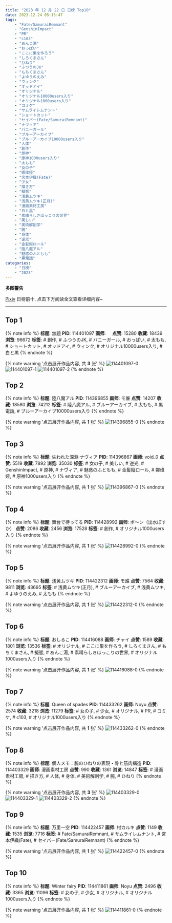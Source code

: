 ```yaml
---
title: "2023 年 12 月 22 日 日榜 Top10"
date: 2023-12-24 05:15:47
tags:
    - "Fate/SamuraiRemnant"
    - "GenshinImpact"
    - "PR"
    - "c103"
    - "あんこ湯"
    - "おっぱい"
    - "ここに巣を作ろう"
    - "しろくまさん"
    - "ひねり"
    - "ふつうのJK"
    - "もちくまさん"
    - "よゆうのえみ"
    - "ウィンク"
    - "オッドアイ"
    - "オリジナル"
    - "オリジナル10000users入り"
    - "オリジナル1000users入り"
    - "コミケ"
    - "サムライレムナント"
    - "ショートカット"
    - "セイバー(Fate/SamuraiRemnant)"
    - "ナヴィア"
    - "バニーガール"
    - "ブルーアーカイブ"
    - "ブルーアーカイブ10000users入り"
    - "人体"
    - "創作"
    - "原神"
    - "原神1000users入り"
    - "太もも"
    - "女の子"
    - "娜维娅"
    - "宮本伊織(Fate)"
    - "少女"
    - "描き方"
    - "擬態"
    - "浅黄ムツキ"
    - "浅黄ムツキ(正月)"
    - "漫画素材工房"
    - "白と黒"
    - "素晴らしきほっこりの世界"
    - "美しい"
    - "美術解剖学"
    - "腕"
    - "身体"
    - "逆光"
    - "金髪縦ロール"
    - "陸八魔アル"
    - "魅惑のふともも"
    - "黒電話"
categories:
    - "日榜"
    - "2023"
---
```


<i class="fa fa-triangle-exclamation"></i>**多图警告**<i class="fa fa-triangle-exclamation"></i>

[Pixiv](https://www.pixiv.net/) 日榜前十, 点击下方阅读全文查看详细内容~

<!-- more -->

---

## Top 1

{% note info %}
**标题**: 無題
**PID**: 114401097 **画师**: ㅤ
**点赞**: 15280 **收藏**: 18439 **浏览**: 96672
**标签**: # 創作, # ふつうのJK, # バニーガール, # おっぱい, # 太もも, # ショートカット, # オッドアイ, # ウィンク, # オリジナル10000users入り, # 白と黒
{% endnote %}

{% note warning '点击展开作品内容, 共 **3** 张' %}
![114401097-0](https://i.pixiv.re/img-original/img/2023/12/21/03/21/49/114401097_p0.jpg)
![114401097-1](https://i.pixiv.re/img-original/img/2023/12/21/03/21/49/114401097_p1.jpg)
![114401097-2](https://i.pixiv.re/img-original/img/2023/12/21/03/21/49/114401097_p2.jpg)
{% endnote %}

## Top 2

{% note info %}
**标题**: 陸八魔アル
**PID**: 114396855 **画师**: モ誰
**点赞**: 14207 **收藏**: 18580 **浏览**: 74212
**标签**: # 陸八魔アル, # ブルーアーカイブ, # 太もも, # 黒電話, # ブルーアーカイブ10000users入り
{% endnote %}

{% note warning '点击展开作品内容, 共 **1** 张' %}
![114396855-0](https://i.pixiv.re/img-original/img/2023/12/21/00/00/26/114396855_p0.jpg)
{% endnote %}

## Top 3

{% note info %}
**标题**: 失われた深淵·ナヴィア
**PID**: 114396867 **画师**: void_0
**点赞**: 5519 **收藏**: 7892 **浏览**: 35030
**标签**: # 女の子, # 美しい, # 逆光, # GenshinImpact, # 原神, # ナヴィア, # 魅惑のふともも, # 金髪縦ロール, # 娜维娅, # 原神1000users入り
{% endnote %}

{% note warning '点击展开作品内容, 共 **1** 张' %}
![114396867-0](https://i.pixiv.re/img-original/img/2023/12/21/00/00/30/114396867_p0.jpg)
{% endnote %}

## Top 4

{% note info %}
**标题**: 舞台で待ってる
**PID**: 114428992 **画师**: ポ～ン（出水ぽすか）
**点赞**: 2086 **收藏**: 2456 **浏览**: 17528
**标签**: # 創作, # オリジナル1000users入り
{% endnote %}

{% note warning '点击展开作品内容, 共 **1** 张' %}
![114428992-0](https://i.pixiv.re/img-original/img/2023/12/22/07/30/00/114428992_p0.jpg)
{% endnote %}

## Top 5

{% note info %}
**标题**: 浅黄ムツキ
**PID**: 114422312 **画师**: モ誰
**点赞**: 7564 **收藏**: 9811 **浏览**: 43695
**标签**: # 浅黄ムツキ(正月), # ブルーアーカイブ, # 浅黄ムツキ, # よゆうのえみ, # 太もも
{% endnote %}

{% note warning '点击展开作品内容, 共 **1** 张' %}
![114422312-0](https://i.pixiv.re/img-original/img/2023/12/22/00/00/04/114422312_p0.jpg)
{% endnote %}

## Top 6

{% note info %}
**标题**: おしるこ
**PID**: 114416088 **画师**: チャイ
**点赞**: 1589 **收藏**: 1801 **浏览**: 13536
**标签**: # オリジナル, # ここに巣を作ろう, # しろくまさん, # もちくまさん, # 擬態, # あんこ湯, # 素晴らしきほっこりの世界, # オリジナル1000users入り
{% endnote %}

{% note warning '点击展开作品内容, 共 **1** 张' %}
![114416088-0](https://i.pixiv.re/img-original/img/2023/12/21/20/30/02/114416088_p0.png)
{% endnote %}

## Top 7

{% note info %}
**标题**: Queen of spades
**PID**: 114433262 **画师**: Noyu
**点赞**: 2574 **收藏**: 3218 **浏览**: 11279
**标签**: # 女の子, # 少女, # オリジナル, # PR, # コミケ, # c103, # オリジナル1000users入り
{% endnote %}

{% note warning '点击展开作品内容, 共 **1** 张' %}
![114433262-0](https://i.pixiv.re/img-original/img/2023/12/22/13/03/03/114433262_p0.jpg)
{% endnote %}

## Top 8

{% note info %}
**标题**: 個人メモ：腕のひねりの表現・骨と筋肉構造
**PID**: 114403329 **画师**: 漫画素材工房
**点赞**: 990 **收藏**: 1361 **浏览**: 14847
**标签**: # 漫画素材工房, # 描き方, # 人体, # 身体, # 美術解剖学, # 腕, # ひねり
{% endnote %}

{% note warning '点击展开作品内容, 共 **3** 张' %}
![114403329-0](https://i.pixiv.re/img-original/img/2023/12/21/07/00/04/114403329_p0.jpg)
![114403329-1](https://i.pixiv.re/img-original/img/2023/12/21/07/00/04/114403329_p1.jpg)
![114403329-2](https://i.pixiv.re/img-original/img/2023/12/21/07/00/04/114403329_p2.jpg)
{% endnote %}

## Top 9

{% note info %}
**标题**: 万里一空
**PID**: 114422457 **画师**: 村カルキ
**点赞**: 1149 **收藏**: 1535 **浏览**: 7716
**标签**: # Fate/SamuraiRemnant, # サムライレムナント, # 宮本伊織(Fate), # セイバー(Fate/SamuraiRemnant)
{% endnote %}

{% note warning '点击展开作品内容, 共 **1** 张' %}
![114422457-0](https://i.pixiv.re/img-original/img/2023/12/22/00/00/47/114422457_p0.jpg)
{% endnote %}

## Top 10

{% note info %}
**标题**: Winter fairy
**PID**: 114411861 **画师**: Noyu
**点赞**: 2496 **收藏**: 3365 **浏览**: 11096
**标签**: # 女の子, # 少女, # オリジナル, # オリジナル1000users入り
{% endnote %}

{% note warning '点击展开作品内容, 共 **1** 张' %}
![114411861-0](https://i.pixiv.re/img-original/img/2023/12/21/17/29/07/114411861_p0.jpg)
{% endnote %}
